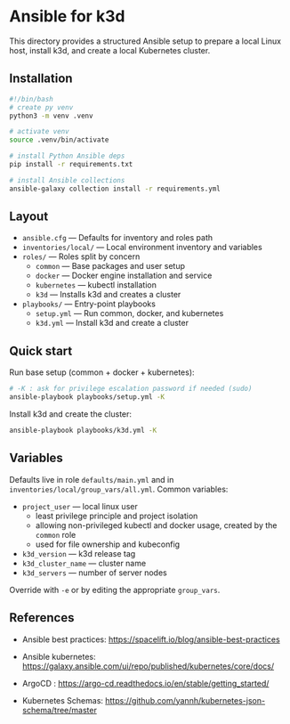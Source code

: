 # Ansible for k3d

This directory provides a structured Ansible setup to prepare a local Linux host, install k3d, and create a local Kubernetes cluster.

## Installation

```bash
#!/bin/bash
# create py venv
python3 -m venv .venv

# activate venv
source .venv/bin/activate

# install Python Ansible deps
pip install -r requirements.txt

# install Ansible collections
ansible-galaxy collection install -r requirements.yml
```

## Layout

- `ansible.cfg` — Defaults for inventory and roles path
- `inventories/local/` — Local environment inventory and variables
- `roles/` — Roles split by concern
  - `common` — Base packages and user setup
  - `docker` — Docker engine installation and service
  - `kubernetes` — kubectl installation
  - `k3d` — Installs k3d and creates a cluster
- `playbooks/` — Entry-point playbooks
  - `setup.yml` — Run common, docker, and kubernetes
  - `k3d.yml` — Install k3d and create a cluster

## Quick start

Run base setup (common + docker + kubernetes):

```sh
# -K : ask for privilege escalation password if needed (sudo)
ansible-playbook playbooks/setup.yml -K
```

Install k3d and create the cluster:

```sh
ansible-playbook playbooks/k3d.yml -K
```

## Variables

Defaults live in role `defaults/main.yml` and in `inventories/local/group_vars/all.yml`.
Common variables:

- `project_user` — local linux user
  - least privilege principle and project isolation
  - allowing non-privileged kubectl and docker usage, created by the `common` role
  - used for file ownership and kubeconfig
- `k3d_version` — k3d release tag
- `k3d_cluster_name` — cluster name
- `k3d_servers` — number of server nodes

Override with `-e` or by editing the appropriate `group_vars`.

## References

- Ansible best practices: https://spacelift.io/blog/ansible-best-practices

- Ansible kubernetes: https://galaxy.ansible.com/ui/repo/published/kubernetes/core/docs/

<!-- - Ansible Kubernetes Guide FR: https://blog.stephane-robert.info/docs/conteneurs/orchestrateurs/outils/ansible-k8s/ -->
<!-- - ArgoCD Guide FR: https://une-tasse-de.cafe/blog/argocd/ -->

- ArgoCD : https://argo-cd.readthedocs.io/en/stable/getting_started/

- Kubernetes Schemas: https://github.com/yannh/kubernetes-json-schema/tree/master

